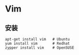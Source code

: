 # Vim
## 安装

    apt-get install vim   # Ubuntu
    yum install vim       # Redhat
    zypper install vim    # OpenSUSE
